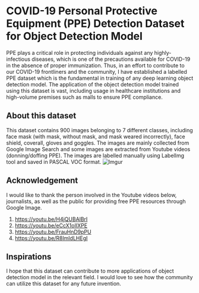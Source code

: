 # COVID-19 Personal Protective Equipment (PPE) Detection Dataset for Object Detection Model
PPE plays a critical role in protecting individuals against any highly-infectious diseases, which is one of the precautions available for COVID-19 in the absence of proper immunization. Thus, in an effort to contribute to our COVID-19 frontliners and the community, I have established a labelled PPE dataset which is the fundamental in training of any deep learning object detection model. The application of the object detection model trained using this dataset is vast, including usage in healthcare institutions and high-volume premises such as malls to ensure PPE compliance. 

## About this dataset
This dataset contains 900 images belonging to 7 different classes, including face mask (with mask, without mask, and mask weared incorrectly), face shield, coverall, gloves and goggles. The images are mainly collected from Google Image Search and some images are extracted from Youtube videos (donning/doffing PPE). The images are labelled manually using LabelImg tool and saved in PASCAL VOC format. 
![Imgur](https://i.imgur.com/6HFG87u.png)

## Acknowledgement
I would like to thank the person involved in the Youtube videos below, journalists, as well as the public for providing free PPE resources through Google Image. 

1. https://youtu.be/H4jQUBAlBrI
2. https://youtu.be/eCcX1oIIXPE
3. https://youtu.be/FrauHnD9pPU
4. https://youtu.be/R8lmIdLHEgI

## Inspirations
I hope that this dataset can contribute to more applications of object detection model in the relevant field. I would love to see how the community can utilize this dataset for any future invention. 
